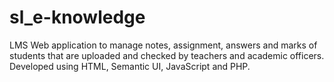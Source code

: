 # sl_e-knowledge
 LMS Web application to manage notes, assignment, answers and marks of students that are uploaded and checked by teachers and academic officers. Developed using HTML, Semantic UI, JavaScript and PHP.
